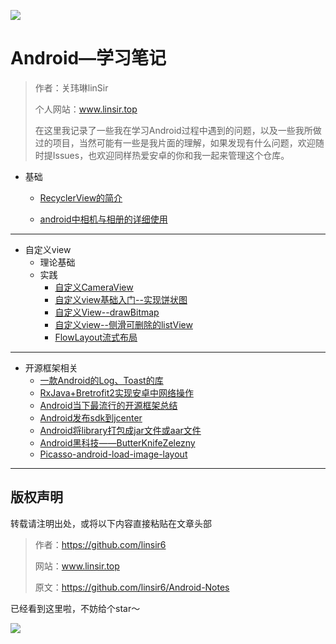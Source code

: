 ![](/Users/mac/WorkSpace/git_android_notes/img/background.jpg)



# Android—学习笔记

> 作者：关玮琳linSir
>
> 个人网站：www.linsir.top
>
> 在这里我记录了一些我在学习Android过程中遇到的问题，以及一些我所做过的项目，当然可能有一些是我片面的理解，如果发现有什么问题，欢迎随时提Issues，也欢迎同样热爱安卓的你和我一起来管理这个仓库。





- 基础
    - [RecyclerView的简介](/RecyclerView的简介.md)

    - [android中相机与相册的详细使用](/android中相机与相册的详细使用.md)




----



- 自定义view
    - 理论基础
    - 实践
       - [自定义CameraView](/自定义CameraView.md)
       - [自定义view基础入门--实现饼状图](/自定义view基础入门——实现饼状图.md)
       - [自定义View--drawBitmap](/自定义View-——-drawBitmap.md)
       - [自定义view--侧滑可删除的listView](/Android自定义view——侧滑可删除的listView.md)
       - [FlowLayout流式布局](/FlowLayout.md)




----





- 开源框架相关
    - [一款Android的Log、Toast的库](/一款Android的Log、Toast的库.md)
    - [RxJava+Bretrofit2实现安卓中网络操作](/RxJava-%2Bretrofit2实现安卓中网络操作.md)
    - [Android当下最流行的开源框架总结](/Android当下最流行的开源框架总结.md)
    - [Android发布sdk到jcenter](/Android发布sdk到jcenter.md)
    - [Android将library打包成jar文件或aar文件](/Android将library打包成jar文件或aar文件.md)
    - [Android黑科技——ButterKnifeZelezny](/Android黑科技——ButterKnifeZelezny.md)
    - [Picasso-android-load-image-layout](/Picasso-android-load-image-layout.md)






----





## 版权声明

转载请注明出处，或将以下内容直接粘贴在文章头部



> 作者：https://github.com/linsir6
>
> 网站：www.linsir.top
>
> 原文：https://github.com/linsir6/Android-Notes



已经看到这里啦，不妨给个star～

![](/Users/mac/WorkSpace/git_android_notes/img/background2.jpg)




